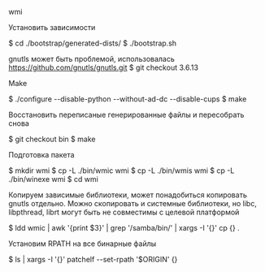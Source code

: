 wmi

Установить зависимости

$ cd ./bootstrap/generated-dists/<distrowithversion>
$ ./bootstrap.sh

gnutls может быть проблемой, использовалась
https://github.com/gnutls/gnutls.git
$ git checkout 3.6.13

Make

$ ./configure --disable-python --without-ad-dc --disable-cups
$ make

Восстановить переписаные генерированные файлы и пересобрать снова

$ git checkout bin
$ make

Подготовка пакета

$ mkdir wmi
$ cp -L ./bin/wmic wmi
$ cp -L ./bin/wmis wmi
$ cp -L ./bin/winexe wmi
$ cd wmi

Копируем зависимые библиотеки, может понадобиться копировать gnutls отдельно. Можно скопировать и системные библиотеки, но libc, libpthread, librt могут быть не совместимы с целевой платформой

$ ldd wmic | awk '{print $3}' | grep '/samba/bin/' | xargs -I '{}' cp {} .

Установим RPATH на все бинарные файлы

$ ls | xargs -I '{}' patchelf --set-rpath '$ORIGIN' {}